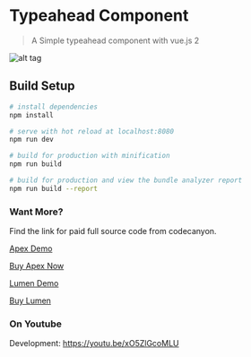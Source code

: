 # Typeahead Component

> A Simple typeahead component with vue.js 2

![alt tag](https://github.com/codekerala/typeahead-component/raw/master/sr.png)

## Build Setup

``` bash
# install dependencies
npm install

# serve with hot reload at localhost:8080
npm run dev

# build for production with minification
npm run build

# build for production and view the bundle analyzer report
npm run build --report
```

### Want More?

Find the link for paid full source code from codecanyon.

[Apex Demo](https://apex.codekerala.com)

[Buy Apex Now](https://codecanyon.net/item/apex-sales-purchase-and-invoicing-solution/20752147)


[Lumen Demo](http://lumen.codekerala.com)

[Buy Lumen](https://codecanyon.net/item/lumen-a-simple-invoicing-solution/21831047)

### On Youtube

Development: https://youtu.be/xO5ZlGcoMLU
